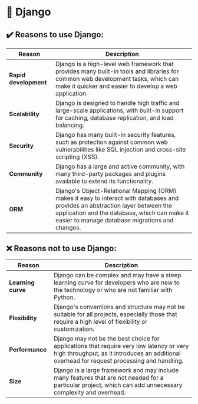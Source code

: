 # 🐍 Django

## ✔️ Reasons to use Django:

| Reason      | Description |
| ----------- | ----------- |
|**Rapid development**|Django is a high-level web framework that provides many built-in tools and libraries for common web development tasks, which can make it quicker and easier to develop a web application.|
|**Scalability**|Django is designed to handle high traffic and large-scale applications, with built-in support for caching, database replication, and load balancing.|
|**Security**|Django has many built-in security features, such as protection against common web vulnerabilities like SQL injection and cross-site scripting (XSS).|
|**Community**|Django has a large and active community, with many third-party packages and plugins available to extend its functionality.|
|**ORM**|Django's Object-Relational Mapping (ORM) makes it easy to interact with databases and provides an abstraction layer between the application and the database, which can make it easier to manage database migrations and changes.|

## ❌ Reasons not to use Django:

| Reason      | Description |
| ----------- | ----------- |
|**Learning curve**|Django can be complex and may have a steep learning curve for developers who are new to the technology or who are not familiar with Python.|
|**Flexibility**|Django's conventions and structure may not be suitable for all projects, especially those that require a high level of flexibility or customization.|
|**Performance**|Django may not be the best choice for applications that require very low latency or very high throughput, as it introduces an additional overhead for request processing and handling.|
|**Size**|Django is a large framework and may include many features that are not needed for a particular project, which can add unnecessary complexity and overhead.|
